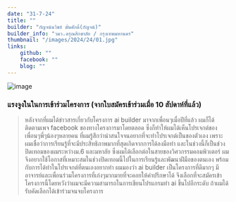 ```yaml
---
date: "31-7-24"
title: ""
builder: "กัญจน์นวิชย์ มั่นศักดิ์(กัญจน์)"
builder_info: "วมว.ดรุณสิกขาลัย / กรุงเทพมหานคร"
thumbnail: "/images/2024/24/01.jpg"
links:
	github: ""
	facebook: ""
	blog: ""
---
```


![image](/images/2024/24/01.jpg)



### แรงจูงในในการเข้าร่วมโครงการ (จากใบสมัครเข้าร่วมเมื่อ 10 สัปดาห์ที่แล้ว)

> หลังจากที่ผมได้ข่าวสารเกี่ยวกับโครงการ ai builder มาจากเพื่อนๆเมื่อปีที่แล้ว ผมก็ได้ติดตามเพจ facebook ของทางโครงการมาโดยตลอด ซึ่งก็ทำให้ผมได้เห็นโปรเจกต์ของเพื่อนๆพี่ๆน้องๆหลายคน ที่ผมรู้สึกว่าน่าสนใจจนอยากที่จะทำโปรเจกต์เป็นของตัวเอง เพราะผมเชื่อว่าการเรียนรู้ที่จะมีประสิทธิภาพมากที่สุดเกิดจากการได้ลงมือทำ และในช่วงนี้ก็เป็นช่วงปิดเทอมของผมระหว่างม.6 และมหาลัย ซึ่งผมได้เลือกต่อในสายของวิศวกรรมคอมพิวเตอร์ ผมจึงอยากใช้โอกาสที่เหมาะสมในช่วงปิดเทอมนี้ไปในการเรียนรู้และพัฒนาฝีมือของตนเอง พร้อมกับการได้ทำในโปรเจกต์ที่ตนเองอยากทำ ผมมองว่า ai builder เป็นโครงการที่ดีมากๆ มีอาจารย์และเพื่อนร่วมโครงการที่เก่งๆมากมายที่จะคอยให้คำปรึกษาได้ จึงเลือกที่จะสมัครเข้าโครงการนี้โดยหวังว่าผมจะมีความสามารถในการเขียนโปรแกรมทำ ai ขึ้นไปอีกระดับ ถ้าผมได้รับคัดเลือกได้เข้าร่วมจนจบโครงการ
    